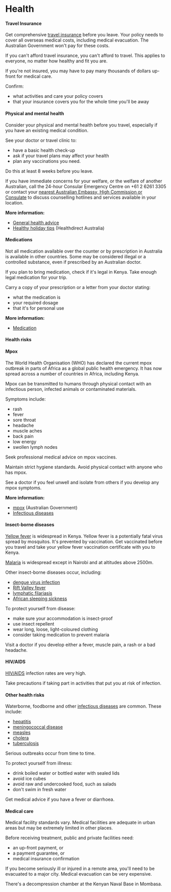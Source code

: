 # Health

#### Travel Insurance

Get comprehensive [travel insurance](/before-you-go/the-basics/travel-insurance "Travel insurance") before you leave. Your policy needs to cover all overseas medical costs, including medical evacuation. The Australian Government won't pay for these costs.

If you can't afford travel insurance, you can't afford to travel. This applies to everyone, no matter how healthy and fit you are.

If you're not insured, you may have to pay many thousands of dollars up-front for medical care.

Confirm:

* what activities and care your policy covers
* that your insurance covers you for the whole time you'll be away

#### Physical and mental health

Consider your physical and mental health before you travel, especially if you have an existing medical condition.

See your doctor or travel clinic to:

* have a basic health check-up
* ask if your travel plans may affect your health
* plan any vaccinations you need.

Do this at least 8 weeks before you leave.

If you have immediate concerns for your welfare, or the welfare of another Australian, call the 24-hour Consular Emergency Centre on +61 2 6261 3305 or contact your [nearest Australian Embassy, High Commission or Consulate](https://www.dfat.gov.au/about-us/our-locations/missions/our-embassies-and-consulates-overseas) to discuss counselling hotlines and services available in your location.

**More information:**

* [General health advice](/before-you-go/health "Taking care of your health")
* [Healthy holiday tips](https://www.healthdirect.gov.au/healthy-holiday-tips-infographic) (Healthdirect Australia)

#### Medications

Not all medication available over the counter or by prescription in Australia is available in other countries. Some may be considered illegal or a controlled substance, even if prescribed by an Australian doctor.

If you plan to bring medication, check if it's legal in Kenya. Take enough legal medication for your trip.

Carry a copy of your prescription or a letter from your doctor stating:

* what the medication is
* your required dosage
* that it's for personal use

**More information:**

* [Medication](/before-you-go/health/medications "Medication and medical equipment")

#### Health risks

#### Mpox

The World Health Organisation (WHO) has declared the current mpox outbreak in parts of Africa as a global public health emergency. It has now spread across a number of countries in Africa, including Kenya.

Mpox can be transmitted to humans through physical contact with an infectious person, infected animals or contaminated materials.

Symptoms include:

* rash
* fever
* sore throat
* headache
* muscle aches
* back pain
* low energy
* swollen lymph nodes

Seek professional medical advice on mpox vaccines.

Maintain strict hygiene standards. Avoid physical contact with anyone who has mpox.

See a doctor if you feel unwell and isolate from others if you develop any mpox symptoms.

**More information:**

* [mpox](https://www.cdc.gov.au/topics/mpox-monkeypox) (Australian Government)
* [Infectious diseases](https://www.smartraveller.gov.au/before-you-go/health/diseases)

#### Insect-borne diseases

[Yellow fever](https://www.health.gov.au/diseases/yellow-fever?utm_source=health.gov.au&utm_medium=callout-auto-custom&utm_campaign=digital_transformation) is widespread in Kenya. Yellow fever is a potentially fatal virus spread by mosquitos. It's prevented by vaccination. Get vaccinated before you travel and take your yellow fever vaccination certificate with you to Kenya.

[Malaria](https://www.who.int/news-room/fact-sheets/detail/malaria) is widespread except in Nairobi and at altitudes above 2500m.

Other insect-borne diseases occur, including:

* [dengue virus infection](https://www.health.gov.au/diseases/dengue-virus-infection)
* [Rift Valley fever](https://www.who.int/news-room/fact-sheets/detail/rift-valley-fever)
* [lymphatic filariasis](https://www.who.int/news-room/fact-sheets/detail/lymphatic-filariasis)
* [African sleeping sickness](https://www.who.int/news-room/fact-sheets/detail/trypanosomiasis-human-african-(sleeping-sickness))

To protect yourself from disease:

* make sure your accommodation is insect-proof
* use insect repellent
* wear long, loose, light-coloured clothing
* consider taking medication to prevent malaria

Visit a doctor if you develop either a fever, muscle pain, a rash or a bad headache.

#### HIV/AIDS

[HIV/AIDS](https://www.who.int/news-room/fact-sheets/detail/hiv-aids) infection rates are very high.

Take precautions if taking part in activities that put you at risk of infection.

#### Other health risks

Waterborne, foodborne and other [infectious diseases](/before-you-go/health/diseases "Infectious diseases") are common. These include:

* [hepatitis](https://www.who.int/health-topics/hepatitis#tab=tab_1)
* [meningococcal disease](https://www.who.int/news-room/fact-sheets/detail/meningitis)
* [measles](https://www.health.gov.au/diseases/measles)
* [cholera](https://www.who.int/news-room/fact-sheets/detail/cholera)
* [tuberculosis](https://www.who.int/news-room/fact-sheets/detail/tuberculosis)

Serious outbreaks occur from time to time.

To protect yourself from illness:

* drink boiled water or bottled water with sealed lids
* avoid ice cubes
* avoid raw and undercooked food, such as salads
* don't swim in fresh water

Get medical advice if you have a fever or diarrhoea.

#### Medical care

Medical facility standards vary. Medical facilities are adequate in urban areas but may be extremely limited in other places.

Before receiving treatment, public and private facilities need:

* an up-front payment, or
* a payment guarantee, or
* medical insurance confirmation

If you become seriously ill or injured in a remote area, you'll need to be evacuated to a major city. Medical evacuation can be very expensive.

There's a decompression chamber at the Kenyan Naval Base in Mombasa.